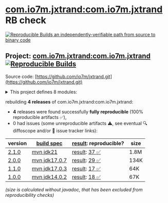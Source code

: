 [com.io7m.jxtrand:com.io7m.jxtrand](https://central.sonatype.com/artifact/com.io7m.jxtrand/com.io7m.jxtrand/versions) RB check
=======

[![Reproducible Builds](https://reproducible-builds.org/images/logos/rb.svg) an independently-verifiable path from source to binary code](https://reproducible-builds.org/)

## Project: [com.io7m.jxtrand:com.io7m.jxtrand](https://central.sonatype.com/artifact/com.io7m.jxtrand/com.io7m.jxtrand/versions) [![Reproducible Builds](https://img.shields.io/endpoint?url=https://raw.githubusercontent.com/jvm-repo-rebuild/reproducible-central/master/content/com/io7m/jxtrand/badge.json)](https://github.com/jvm-repo-rebuild/reproducible-central/blob/master/content/com/io7m/jxtrand/README.md)

Source code: [https://github.com/io7m/jxtrand.git](https://github.com/io7m/jxtrand.git)

<details><summary>This project defines 8 modules:</summary>

* [com.io7m.jxtrand:com.io7m.jxtrand](https://central.sonatype.com/artifact/com.io7m.jxtrand/com.io7m.jxtrand/overview)
* [com.io7m.jxtrand:com.io7m.jxtrand.api](https://central.sonatype.com/artifact/com.io7m.jxtrand/com.io7m.jxtrand.api/overview)
* [com.io7m.jxtrand:com.io7m.jxtrand.compiler.api](https://central.sonatype.com/artifact/com.io7m.jxtrand/com.io7m.jxtrand.compiler.api/overview)
* [com.io7m.jxtrand:com.io7m.jxtrand.compiler.basic](https://central.sonatype.com/artifact/com.io7m.jxtrand/com.io7m.jxtrand.compiler.basic/overview)
* [com.io7m.jxtrand:com.io7m.jxtrand.examples](https://central.sonatype.com/artifact/com.io7m.jxtrand/com.io7m.jxtrand.examples/overview)
* [com.io7m.jxtrand:com.io7m.jxtrand.maven_plugin](https://central.sonatype.com/artifact/com.io7m.jxtrand/com.io7m.jxtrand.maven_plugin/overview)
* [com.io7m.jxtrand:com.io7m.jxtrand.tests](https://central.sonatype.com/artifact/com.io7m.jxtrand/com.io7m.jxtrand.tests/overview)
* [com.io7m.jxtrand:com.io7m.jxtrand.vanilla](https://central.sonatype.com/artifact/com.io7m.jxtrand/com.io7m.jxtrand.vanilla/overview)
</details>

rebuilding **4 releases** of com.io7m.jxtrand:com.io7m.jxtrand:
- **4** releases were found successfully **fully reproducible** (100% reproducible artifacts :white_check_mark:),
- 0 had issues (some unreproducible artifacts :warning:, see eventual :mag: diffoscope and/or :memo: issue tracker links):

| version | [build spec](/BUILDSPEC.md) | [result](https://reproducible-builds.org/docs/jvm/): reproducible? | size |
| -- | --------- | ------ | -- |
| [2.1.0](https://central.sonatype.com/artifact/com.io7m.jxtrand/com.io7m.jxtrand/2.1.0/pom) | [mvn jdk21](com.io7m.jxtrand-2.1.0.buildspec) | [result](com.io7m.jxtrand-2.1.0.buildinfo): [37 :white_check_mark: ](com.io7m.jxtrand-2.1.0.buildcompare) | 1.8M |
| [2.0.0](https://central.sonatype.com/artifact/com.io7m.jxtrand/com.io7m.jxtrand/2.0.0/pom) | [mvn jdk17.0.7](com.io7m.jxtrand-2.0.0.buildspec) | [result](com.io7m.jxtrand-2.0.0.buildinfo): [29 :white_check_mark: ](com.io7m.jxtrand-2.0.0.buildcompare) | 134K |
| [1.1.0](https://central.sonatype.com/artifact/com.io7m.jxtrand/com.io7m.jxtrand/1.1.0/pom) | [mvn jdk17.0.3](com.io7m.jxtrand-1.1.0.buildspec) | [result](com.io7m.jxtrand-1.1.0.buildinfo): [17 :white_check_mark: ](com.io7m.jxtrand-1.1.0.buildcompare) | 64K |
| [1.0.0](https://central.sonatype.com/artifact/com.io7m.jxtrand/com.io7m.jxtrand/1.0.0/pom) | [mvn jdk14.0.2](com.io7m.jxtrand-1.0.0.buildspec) | [result](com.io7m.jxtrand-1.0.0.buildinfo): [18 :white_check_mark: ](com.io7m.jxtrand-1.0.0.buildcompare) | 67K |

<i>(size is calculated without javadoc, that has been excluded from reproducibility checks)</i>
